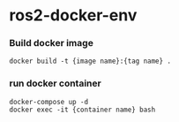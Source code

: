 # ros2-docker-env

### Build docker image
```shell
docker build -t {image name}:{tag name} . 
```

### run docker container
```shell
docker-compose up -d
docker exec -it {container name} bash
```